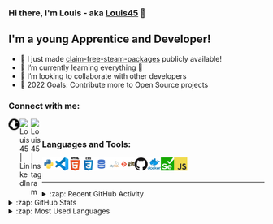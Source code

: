 ### Hi there, I'm Louis - aka [Louis45][website] 👋 

## I'm a young Apprentice and Developer!

- 🔭 I just made [claim-free-steam-packages](https://github.com/Luois45/claim-free-steam-packages) publicly available!
- 🌱 I’m currently learning everything 🤣
- 👯 I’m looking to collaborate with other developers
- 🥅 2022 Goals: Contribute more to Open Source projects

### Connect with me:

[<img align="left" alt="linktree.louis45.de" width="22px" src="https://raw.githubusercontent.com/iconic/open-iconic/master/svg/globe.svg" />][website]
[<img align="left" alt="Louis45 | LinkedIn" width="22px" src="https://cdn.jsdelivr.net/npm/simple-icons@v3/icons/linkedin.svg" />][linkedin]
[<img align="left" alt="Louis45 | Instagram" width="22px" src="https://cdn.jsdelivr.net/npm/simple-icons@v3/icons/instagram.svg" />][instagram]

<br />

### Languages and Tools:

[<img align="left" alt="Python" width="26px" src="https://raw.githubusercontent.com/github/explore/80688e429a7d4ef2fca1e82350fe8e3517d3494d/topics/python/python.png" />](https://github.com/topics/python)
[<img align="left" alt="Visual Studio Code" width="26px" src="https://raw.githubusercontent.com/github/explore/bbd48b997e8d0bef63f676eca4da5e1f76487b56/topics/visual-studio-code/visual-studio-code.png" />](https://github.com/topics/visual-studio-code)
[<img align="left" alt="HTML" width="26px" src="https://raw.githubusercontent.com/github/explore/80688e429a7d4ef2fca1e82350fe8e3517d3494d/topics/html/html.png" />](https://github.com/topics/html)
[<img align="left" alt="CSS" width="26px" src="https://raw.githubusercontent.com/github/explore/80688e429a7d4ef2fca1e82350fe8e3517d3494d/topics/css/css.png" />](https://github.com/topics/css)
[<img align="left" alt="SQL" width="26px" src="https://raw.githubusercontent.com/github/explore/80688e429a7d4ef2fca1e82350fe8e3517d3494d/topics/sql/sql.png" />](https://github.com/topics/sql)
[<img align="left" alt="MySQL" width="26px" src="https://raw.githubusercontent.com/github/explore/80688e429a7d4ef2fca1e82350fe8e3517d3494d/topics/mysql/mysql.png" />](https://github.com/topics/mysql)
[<img align="left" alt="Git" width="26px" src="https://raw.githubusercontent.com/github/explore/80688e429a7d4ef2fca1e82350fe8e3517d3494d/topics/git/git.png" />](https://github.com/topics/git)
[<img align="left" alt="GitHub" width="26px" src="https://raw.githubusercontent.com/github/explore/78df643247d429f6cc873026c0622819ad797942/topics/github/github.png" />](https://github.com/topics/github)
[<img align="left" alt="GitHub" width="26px" src="https://raw.githubusercontent.com/github/explore/80688e429a7d4ef2fca1e82350fe8e3517d3494d/topics/docker/docker.png" />](https://github.com/topics/docker)
[<img align="left" alt="Selenium" width="26px" src="https://raw.githubusercontent.com/github/explore/6c7084bb772f6fabaae377f5ae4a607594234ee6/topics/selenium/selenium.png" />](https://github.com/topics/selenium)
[<img align="left" alt="JavaScript" width="26px" src="https://raw.githubusercontent.com/github/explore/80688e429a7d4ef2fca1e82350fe8e3517d3494d/topics/javascript/javascript.png" />](https://github.com/topics/javascript)

<br />
<br />

---

<details>
  <summary>:zap: Recent GitHub Activity</summary>
  
<!--START_SECTION:activity-->
1. 💪 Opened PR [#628](https://github.com/vrcx-team/VRCX/pull/628) in [vrcx-team/VRCX](https://github.com/vrcx-team/VRCX)
2. 🎉 Merged PR [#64](https://github.com/Luois45/DiscordShopBot/pull/64) in [Luois45/DiscordShopBot](https://github.com/Luois45/DiscordShopBot)
3. 🚀 Published release [Version 1.2](https://github.com/Luois45/SkinbaronBot_v2/releases/tag/v1.2.0) in [Luois45/SkinbaronBot_v2](https://github.com/Luois45/SkinbaronBot_v2)
4. 🎉 Merged PR [#17](https://github.com/Luois45/SkinbaronBot_v2/pull/17) in [Luois45/SkinbaronBot_v2](https://github.com/Luois45/SkinbaronBot_v2)
5. 💪 Opened PR [#17](https://github.com/Luois45/SkinbaronBot_v2/pull/17) in [Luois45/SkinbaronBot_v2](https://github.com/Luois45/SkinbaronBot_v2)
6. 🗣 Commented on [#259](https://github.com/Luois45/claim-free-steam-packages/pull/259#issuecomment-1671017156) in [Luois45/claim-free-steam-packages](https://github.com/Luois45/claim-free-steam-packages)
7. 🎉 Merged PR [#16](https://github.com/Luois45/SkinbaronBot_v2/pull/16) in [Luois45/SkinbaronBot_v2](https://github.com/Luois45/SkinbaronBot_v2)
8. 💪 Opened PR [#16](https://github.com/Luois45/SkinbaronBot_v2/pull/16) in [Luois45/SkinbaronBot_v2](https://github.com/Luois45/SkinbaronBot_v2)
9. 🎉 Merged PR [#15](https://github.com/Luois45/SkinbaronBot_v2/pull/15) in [Luois45/SkinbaronBot_v2](https://github.com/Luois45/SkinbaronBot_v2)
10. 💪 Opened PR [#15](https://github.com/Luois45/SkinbaronBot_v2/pull/15) in [Luois45/SkinbaronBot_v2](https://github.com/Luois45/SkinbaronBot_v2)
<!--END_SECTION:activity-->
  
</details>

<details>
  <summary>:zap: GitHub Stats</summary>
  <a href="https://github.com/Luois45?tab=repositories">
    <img align="center" alt="Louis45's GitHub Stats" src="https://github-readme-stats.vercel.app/api?username=Luois45&count_private=true&theme=tokyonight&show_icons=true" />
  </a>
</details>

<details>
  <summary>:zap: Most Used Languages</summary>
  <a href="https://github.com/Luois45?tab=repositories">
    <img align="center" alt="Louis45's Most Used Languages" src="https://github-readme-stats.vercel.app/api/top-langs/?username=Luois45&count_private=true&theme=tokyonight&layout=compact" />
  </a>
</details>

[website]: https://linktree.louis45.de/
[instagram]: https://rebrand.ly/instagram-45
[linkedin]: https://rebrand.ly/linkedin-45
